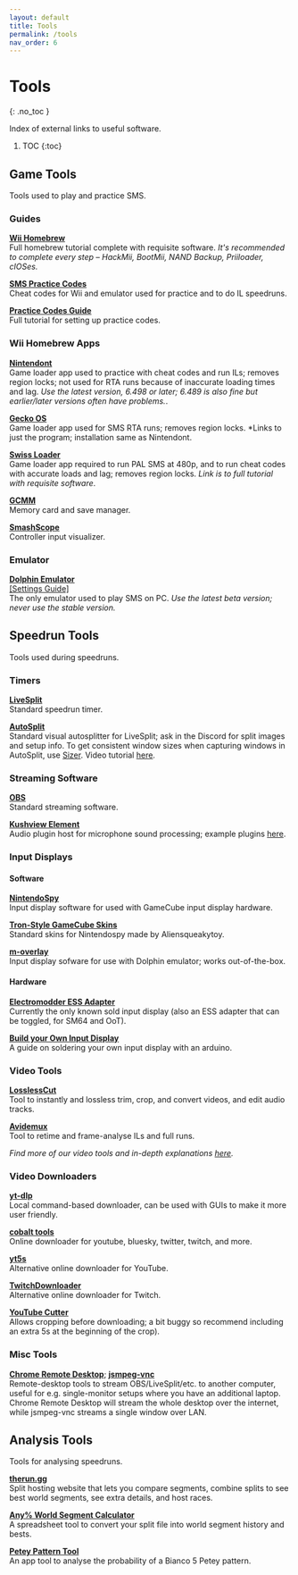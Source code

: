 ```yaml
---
layout: default
title: Tools
permalink: /tools
nav_order: 6
---
```


# Tools
{: .no_toc }

Index of external links to useful software.

1. TOC
{:toc}

## Game Tools
Tools used to play and practice SMS.

### Guides  
**[Wii Homebrew](https://wii.guide)**  
Full homebrew tutorial complete with requisite software. *It's recommended to complete every step – HackMii, BootMii, NAND Backup, Priiloader, cIOSes.*

**[SMS Practice Codes](https://gct.zint.ch)**  
Cheat codes for Wii and emulator used for practice and to do IL speedruns.

**[Practice Codes Guide](https://gct.zint.ch/guide.html)**  
Full tutorial for setting up practice codes.

### Wii Homebrew Apps

**[Nintendont](https://zint.ch/NintendontPackager/)**  
Game loader app used to practice with cheat codes and run ILs; removes region locks; not used for RTA runs because of inaccurate loading times and lag. *Use the latest version, 6.498 or later; 6.489 is also fine but earlier/later versions often have problems.*.

**[Gecko OS](https://wiibrew.org/w/images/d/dd/Gecko1931.zip)**  
Game loader app used for SMS RTA runs; removes region locks. *Links to just the program; installation same as Nintendont.

**[Swiss Loader](https://gist.github.com/siemkechester/089e5e1ecc8cec122f2ae2655afe79cb)**  
Game loader app required to run PAL SMS at 480p, and to run cheat codes with accurate loads and lag; removes region locks. *Link is to full tutorial with requisite software*.

**[GCMM](https://github.com/suloku/gcmm/releases)**  
Memory card and save manager.  

**[SmashScope](https://compendium.dol-003.info/smashscope)**  
Controller input visualizer.  

### Emulator
**[Dolphin Emulator](https://dolphin-emu.org/download/)**  
[\[Settings Guide\]](https://imgur.com/a/qj6vrmM)  
The only emulator used to play SMS on PC. *Use the latest beta version; never use the stable version.*  

## Speedrun Tools
Tools used during speedruns.

### Timers
**[LiveSplit](https://livesplit.org/downloads/)**  
Standard speedrun timer.

**[AutoSplit](https://github.com/Toufool/Auto-Split/releases/)**  
Standard visual autosplitter for LiveSplit; ask in the Discord for split images and setup info. To get consistent window sizes when capturing windows in AutoSplit, use [Sizer](http://www.brianapps.net/sizer/). Video tutorial [here](https://youtu.be/Egink_DaBiE).

### Streaming Software
**[OBS](https://obsproject.com/download)**  
Standard streaming software.

**[Kushview Element](https://github.com/kushview/Element)**  
Audio plugin host for microphone sound processing; example plugins [here](https://www.reaper.fm/reaplugs/).

### Input Displays
#### Software
**[NintendoSpy](https://github.com/jaburns/NintendoSpy)**  
Input display software for used with GameCube input display hardware.

**[Tron-Style GameCube Skins](https://drive.google.com/drive/folders/1y-pLcrQwD9EqCu9EH1ZFJZDNtTmmrbhR)**  
Standard skins for Nintendospy made by Aliensqueakytoy.  

**[m-overlay](https://github.com/bkacjios/m-overlay)**  
Input display sofware for use with Dolphin emulator; works out-of-the-box.  

#### Hardware
**[Electromodder ESS Adapter](https://www.electromodder.co.uk/wii_vc_adapter)**  
Currently the only known sold input display (also an ESS adapter that can be toggled, for SM64 and OoT).  

**[Build your Own Input Display](https://retro-spy.com/wiki/gamecube-on-arduino-getting-started)**  
A guide on soldering your own input display with an arduino.  

### Video Tools
**[LosslessCut](https://github.com/mifi/lossless-cut)**  
Tool to instantly and lossless trim, crop, and convert videos, and edit audio tracks.  

**[Avidemux](https://avidemux.sourceforge.net/download.html)**  
Tool to retime and frame-analyse ILs and full runs.  

*Find more of our video tools and in-depth explanations [here](https://smscommunity.github.io/sms-guide/info/video-tools/).*

### Video Downloaders  
**[yt-dlp](https://github.com/yt-dlp/yt-dlp)**  
Local command-based downloader, can be used with GUIs to make it more user friendly.  

**[cobalt tools](https://cobalt.tools/)**  
Online downloader for youtube, bluesky, twitter, twitch, and more.  

**[yt5s](https://yt5s.best/enlv101/)**  
Alternative online downloader for YouTube.  

**[TwitchDownloader](https://github.com/lay295/TwitchDownloader)**  
Alternative online downloader for Twitch.  

**[YouTube Cutter](https://youtube-cutter.org/)**  
Allows cropping before downloading; a bit buggy so recommend including an extra 5s at the beginning of the crop).  

### Misc Tools
**[Chrome Remote Desktop](https://remotedesktop.google.com/)**; **[jsmpeg-vnc](https://github.com/phoboslab/jsmpeg-vnc)**  
Remote-desktop tools to stream OBS/LiveSplit/etc. to another computer, useful for e.g. single-monitor setups where you have an additional laptop. Chrome Remote Desktop will stream the whole desktop over the internet, while jsmpeg-vnc streams a single window over LAN.

## Analysis Tools
Tools for analysing speedruns.

**[therun.gg](https://therun.gg/)**  
Split hosting website that lets you compare segments, combine splits to see best world segments, see extra details, and host races.  

**[Any% World Segment Calculator](https://docs.google.com/spreadsheets/d/1v-FhUuG77YuWI8zTrCd8S8TZYM0V2JDqHzhaFiLHn8E/edit?usp=sharing)**  
A spreadsheet tool to convert your split file into world segment history and bests.

**[Petey Pattern Tool](https://naosanpoyo.github.io/PeteyPattern/)**  
An app tool to analyse the probability of a Bianco 5 Petey pattern.

